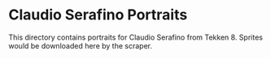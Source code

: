 # Claudio Serafino Portraits

This directory contains portraits for Claudio Serafino from Tekken 8.
Sprites would be downloaded here by the scraper.
